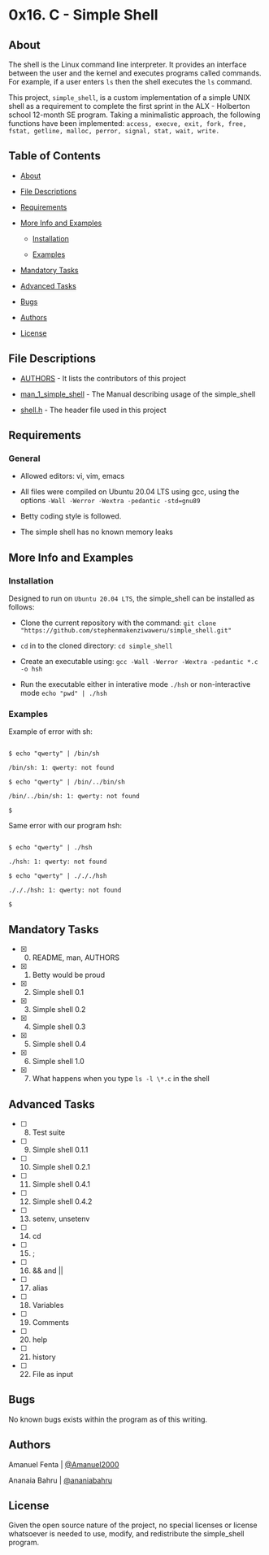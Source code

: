 # 0x16. C - Simple Shell
## About

The shell is the Linux command line interpreter. It provides an interface between the user and the kernel and executes programs called commands. For example, if a user enters `ls` then the shell executes the `ls` command.



This project, `simple_shell`, is a custom implementation of a simple UNIX shell as a requirement to complete the first sprint in the ALX - Holberton school 12-month SE program. Taking a minimalistic approach, the following functions have been implemented: `access, execve, exit, fork, free, fstat, getline, malloc, perror, signal, stat, wait, write.`



## Table of Contents

* [About](#About)

* [File Descriptions](#File-Descriptions)

* [Requirements](#Requirements)

* [More Info and Examples](#More-Info-and-Examples)

	* [Installation](#Installation)

	* [Examples](#Examples)

* [Mandatory Tasks](#Mandatory-Tasks)

* [Advanced Tasks](#Advanced-Tasks)

* [Bugs](#Bugs)

* [Authors](Authors)

* [License](#License)



## File Descriptions

* [AUTHORS](AUTHORS) - It lists the contributors of this project

* [man_1_simple_shell](man_1_simple_shell) - The Manual describing usage of the simple_shell

* [shell.h](shell.h) - The header file used in this project



## Requirements

### General

 - Allowed editors: vi, vim, emacs

 - All files were compiled on Ubuntu 20.04 LTS using gcc, using the options `-Wall -Werror -Wextra -pedantic -std=gnu89`

 - Betty coding style is followed.

 - The simple shell has no known memory leaks



## More Info and Examples

### Installation

Designed to run on `Ubuntu 20.04 LTS`, the simple_shell can be installed as follows:

 * Clone the current repository with the command: ```git clone "https://github.com/stephenmakenziwaweru/simple_shell.git"```

 * `cd` in to the cloned directory: ```cd simple_shell```

 * Create an executable using: ```gcc -Wall -Werror -Wextra -pedantic *.c -o hsh```

 * Run the executable either in interative mode `./hsh` or non-interactive mode `echo "pwd" | ./hsh`



### Examples

Example of error with sh:

```

$ echo "qwerty" | /bin/sh

/bin/sh: 1: qwerty: not found

$ echo "qwerty" | /bin/../bin/sh

/bin/../bin/sh: 1: qwerty: not found

$

```

Same error with our program hsh:

```

$ echo "qwerty" | ./hsh

./hsh: 1: qwerty: not found

$ echo "qwerty" | ./././hsh

./././hsh: 1: qwerty: not found

$

```

## Mandatory Tasks

 - [x] 0. README, man, AUTHORS

 - [x] 1. Betty would be proud

 - [x] 2. Simple shell 0.1

 - [x] 3. Simple shell 0.2

 - [x] 4. Simple shell 0.3

 - [x] 5. Simple shell 0.4

 - [x] 6. Simple shell 1.0

 - [x] 7. What happens when you type `ls -l \*.c` in the shell

## Advanced Tasks

 - [ ] 8. Test suite

 - [ ] 9. Simple shell 0.1.1

 - [ ] 10. Simple shell 0.2.1

 - [ ] 11. Simple shell 0.4.1

 - [ ] 12. Simple shell 0.4.2

 - [ ] 13. setenv, unsetenv

 - [ ] 14. cd

 - [ ] 15. ;

 - [ ] 16. && and ||

 - [ ] 17. alias

 - [ ] 18. Variables

 - [ ] 19. Comments

 - [ ] 20. help

 - [ ] 21. history

 - [ ] 22. File as input 

## Bugs

No known bugs exists within the program as of this writing.



## Authors

Amanuel Fenta | [@Amanuel2000](https://github.com/Amanuel2000)



Ananaia Bahru | [@ananiabahru](https://github.com/ananiabahru)



## License

Given the open source nature of the project, no special licenses or license whatsoever is needed to use, modify, and redistribute the simple_shell program.
